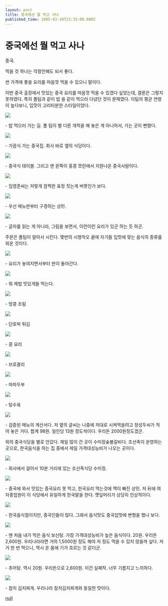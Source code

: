 ```yaml
---
layout: post
title: 중국에선 뭘 먹고 사나
published_time: 2005-03-10T23:35:00.000Z
---
```


# 중국에선 뭘 먹고 사나


중국.

먹을 것 하나는 걱정안해도 되서 좋다.

싼 가격에 좋을 요리를 마음껏 먹을 수 있으니 말이다.

이번 중국 출장에서 맛있는 중국 요리를 마음껏 먹을 수 있겠다 싶었는데, 결론은 그렇지 못하였다. 특히 폴팀과 같이 밥 을 같이 먹으러 다녔던 것이 문제였다. 이팀의 평균 연령이 높다보니, 입맛이 고리타분한 스타일이었다.

![](../pds/200902/04/80/a0109780_498978d530f57.jpg)

\- 밥 먹으러 가는 길. 폴 팀이 별 다른 개척을 해 놓은 게 아니어서, 가는 곳이 뻔했다.

![](../pds/200902/04/80/a0109780_498978d547354.jpg)

\- 가끔식 가는 중국집. 회사 바로 옆의 식당이다.

![](../pds/200902/04/80/a0109780_498978d55766a.jpg)

\- 중국식 테이블. 그리고 맨 윈쪽이 홍콩 쪼란에서 지원나온 중국사람이다.

![](../pds/200902/04/80/a0109780_498978d567ca9.jpg)

\- 임영준씨는 저렇게 깜찍한 표정 짓는게 버릇인가 보다.

![](../pds/200902/04/80/a0109780_498978d580fdc.jpg)

\- 우선 메뉴판부터 구경하는 상민.

![](../pds/200902/04/80/a0109780_498978d59b3dc.jpg)

\- 글자를 읽는 게 아니라, 그림을 보면서, 이런이런 요리가 있군 하는 듯 하군.

주문은 폴팀이 알아서 시킨다. 몇번의 시행착오 끝에 자기들 입맛에 맞는 음식의 종류를 외운 것이다.

![](../pds/200902/04/80/a0109780_498978d5b27d6.jpg)

\- 요리가 놓여지면서부터 판이 돌아간다.

![](../pds/200902/04/80/a0109780_498978d5c6a71.jpg)

\- 뭐 제법 맛있게들 먹는다.

![](../pds/200902/04/80/a0109780_498978d5d7dfb.jpg)

\- 땅콩 조림

![](../pds/200902/04/80/a0109780_498978d614652.jpg)

\- 단호박 튀김

![](../pds/200902/04/80/a0109780_498978d63de5e.jpg)

\- 콩 요리

![](../pds/200902/04/80/a0109780_498978d6530e6.jpg)

\- 브로콜리

![](../pds/200902/04/80/a0109780_498978d66a33d.jpg)

\- 마파두부

![](../pds/200902/04/80/a0109780_498978d67b253.jpg)

\- 탕수육

![](../pds/200902/04/80/a0109780_498978d699349.jpg)

\- 검증된 메뉴의 계산서다. 저 옆의 글씨는 나중에 저대로 시켜먹을려고 정성두씨가 적어 놓은 거다. 합계 98원. 일인당 13원 정도씩이다. 우리돈 2000원정도겠군.

위의 중국식당을 별로 안갔다. 제일 많이 간 곳이 수미정숮불갈비다. 조선족이 운영하는 곳으로, 한국음식을 하는 집 중에서 제일 가격대성능비가 나오는 곳이다.

![](../pds/200902/04/80/a0109780_498978d6b6bad.jpg)

\- 회사에서 걸어서 10분 거리에 있는 조선족식당 수미정.

![](../pds/200902/04/80/a0109780_498978d6d4fda.jpg)

\- 중국에 와서 맛있는 중국요리 못 먹고, 한국요리 먹는것에 맥이 빠진 상민. 저 뒤에 여자종업원이 이 식당에서 유일하게 한국말을 한다. 깻잎머리가 상당히 인상적이다.

![](../pds/200902/04/80/a0109780_498978d6e6eaa.jpg)

\- 한국음식점이지만, 중국인들이 많다. 그래서 음식맛도 중국입맛에 변형을 했나 보다.

![](../pds/200902/04/80/a0109780_498978d70d61a.jpg)

\- 맨 처음 내가 먹은 음식 보신탕. 가장 가격대성능비가 높은 음식이다. 20원. 우리돈 2,600원. 우리나라라면 거의 1,5000원 정도 해야 저 정도 먹을 수 있지 않을까 싶다. 저거 한 번 먹으니, 역시 온 몸에 기가 흐르는 것 같더군.

![](../pds/200902/04/80/a0109780_498978d723c0a.jpg)

\- 추어탕. 역시 20원. 우리돈으로 2,600원. 이건 실패작. 너무 기름지고 느끼하다.

![](../pds/200902/04/80/a0109780_498978d73663b.jpg)

\- 참치 김치찌게. 우리나라 참치김치찌게와 동일한 맛이다.

[null](../6166819.html#6166819_1)

